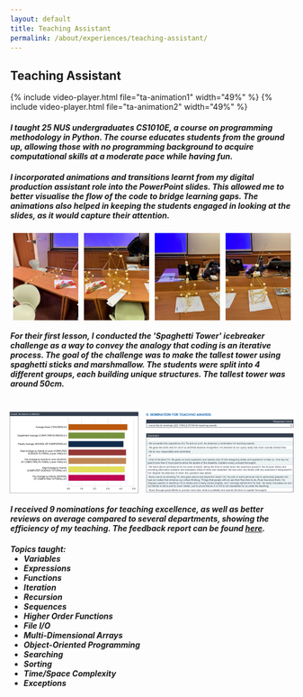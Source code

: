 ```yaml
---
layout: default
title: Teaching Assistant
permalink: /about/experiences/teaching-assistant/
---
```


<!-- !PAGE CONTENT! -->
<div id="page-about-experiences" class="w3-main">
  <section id="teaching-assistant" class="w3-container">
    <h2><b>Teaching Assistant</b></h2>
    <div style="display:flex; justify-content:center; gap:10px; align-items:center;">
      {% include video-player.html file="ta-animation1" width="49%" %}
      {% include video-player.html file="ta-animation2" width="49%" %}
    </div>
    <h5 style="margin-bottom:20px">
      I taught 25 NUS undergraduates CS1010E, a course on programming methodology in Python. The course
      educates students from the ground up, allowing those with no programming background to acquire computational
      skills at a moderate pace while having fun. 
    </h5>
    <h5>
      I incorporated animations and transitions learnt from my digital production assistant role into the PowerPoint
      slides. This allowed me to better visualise the flow of the code to bridge learning gaps. The animations also
      helped in keeping the students engaged in looking at the slides, as it would capture their attention.
    </h5>
    <!-- <br> -->
    <div style="display:flex; justify-content:center; gap:10px; align-items:center;">
      <img src="/assets/img/ta-icebreaker1.jpg" alt="TA Icebreaker Photo 1" style="width:23%;">
      <img src="/assets/img/ta-icebreaker2.jpg" alt="TA Icebreaker Photo 2" style="width:23%;">
      <img src="/assets/img/ta-icebreaker3.jpg" alt="TA Icebreaker Photo 3" style="width:23%;">
      <img src="/assets/img/ta-icebreaker4.jpg" alt="TA Icebreaker Photo 4" style="width:23%;">
    </div>
    <h5>
    For their first lesson, I conducted the 'Spaghetti Tower' icebreaker challenge as a way to convey the analogy 
    that coding is an iterative process. The goal of the challenge was to make the tallest tower using spaghetti
    sticks and marshmallow. The students were split into 4 different groups, each building unique structures. The
    tallest tower was around 50cm.
    </h5>
    <br>
    <div style="display:flex; justify-content:center; gap:10px; align-items:center;">
      <img src="/assets/img/ta-reviews1.png" alt="TA Reviews 1" style="width:46%;">
      <img src="/assets/img/ta-reviews2.png" alt="TA Reviews 2" style="width:53%;">
    </div>
    <h5 style="margin-bottom:20px">
    I received 9 nominations for teaching excellence, as well as better reviews on average compared to several
    departments, showing the efficiency of my teaching. The feedback report can be found 
    <a href="/assets/pdf/cs1010e-feedback.pdf" target="_blank">here</a>.
    </h5>
    <h5>
    Topics taught:
    <ul style="margin-top:0;">
      <li>Variables</li>
      <li>Expressions</li>
      <li>Functions</li>
      <li>Iteration</li>
      <li>Recursion</li>
      <li>Sequences</li>
      <li>Higher Order Functions</li>
      <li>File I/O</li>
      <li>Multi-Dimensional Arrays</li>
      <li>Object-Oriented Programming</li>
      <li>Searching</li>
      <li>Sorting</li>
      <li>Time/Space Complexity</li>
      <li>Exceptions</li>
    </ul>
    </h5>
  </section>
</div>
